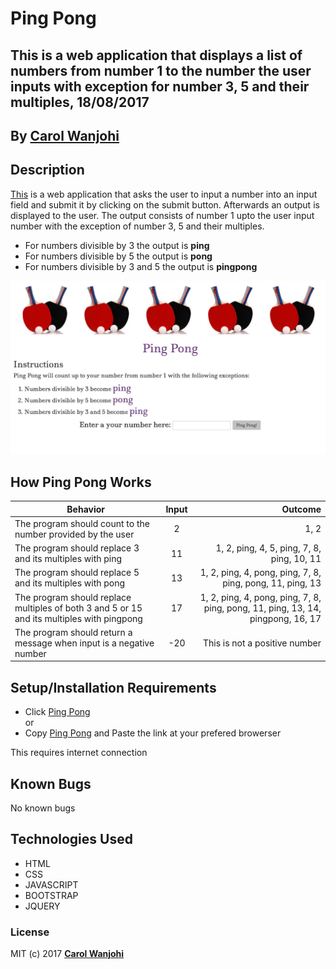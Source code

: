 # Ping Pong

## This is a web application that displays a list of numbers from number 1 to the number the user inputs with exception for number 3, 5 and their multiples, 18/08/2017

## By **[Carol Wanjohi](https://github.com/carolwanjohi)**

## Description

[This](https://carolwanjohi.github.io/ping-pong/) is a web application that asks the user to input a number into an input field and submit it by clicking on the submit button. Afterwards an output is displayed to the user. The output consists of number 1 upto the user input number with the exception of number 3, 5 and their multiples.
- For numbers divisible by 3 the output is **ping**
- For numbers divisible by 5 the output is **pong**
- For numbers divisible by 3 and 5 the output is **pingpong** 

![Ping Pong](img/ping-pong-screenshot.png)

## How Ping Pong Works

| Behavior        | Input           | Outcome  |
| ------------- |:-------------:| -----:|
| The program should count to the number provided by the user | 2 | 1, 2 |
| The program should replace 3 and its multiples with ping | 11 | 1, 2, ping, 4, 5, ping, 7, 8, ping, 10, 11 |
| The program should replace 5 and its multiples with pong | 13 | 1, 2, ping, 4, pong, ping, 7, 8, ping, pong, 11, ping, 13 |
| The program should replace multiples of both 3 and 5 or 15 and its multiples with pingpong | 17 | 1, 2, ping, 4, pong, ping, 7, 8, ping, pong, 11, ping, 13, 14, pingpong, 16, 17 |
| The program should return a message when input is a negative number | -20 | This is not a positive number |

## Setup/Installation Requirements

* Click [Ping Pong](https://carolwanjohi.github.io/ping-pong/) <br/>
  or <br/>
* Copy [Ping Pong](https://carolwanjohi.github.io/ping-pong/) and  Paste the link at your prefered browerser

This requires internet connection

## Known Bugs

No known bugs

## Technologies Used

- HTML
- CSS
- JAVASCRIPT
- BOOTSTRAP
- JQUERY

### License

MIT (c) 2017 **[Carol Wanjohi](https://github.com/carolwanjohi)**
